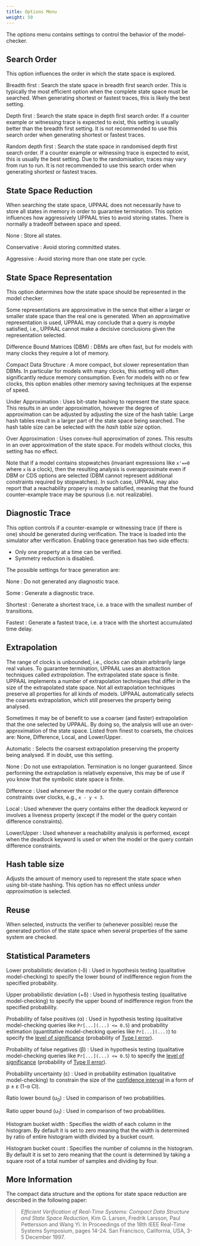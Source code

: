 ```yaml
---
title: Options Menu
weight: 50
---
```


The options menu contains settings to control the behavior of the model-checker.

## Search Order

This option influences the order in which the state space is explored.

Breadth first
: Search the state space in breadth first search order. This is typically the most efficient option when the complete state space must be searched. When generating shortest or fastest traces, this is likely the best setting.

Depth first
: Search the state space in depth first search order. If a counter example or witnessing trace is expected to exist, this setting is usually better than the breadth first setting. It is not recommended to use this search order when generating shortest or fastest traces.

Random depth first
: Search the state space in randomised depth first search order. If a counter example or witnessing trace is expected to exist, this is usually the best setting. Due to the randomisation, traces may vary from run to run. It is not recommended to use this search order when generating shortest or fastest traces.


## State Space Reduction

When searching the state space, UPPAAL does not necessarily have to store all states in memory in order to guarantee termination. This option influences how aggressively UPPAAL tries to avoid storing states. There is normally a tradeoff between space and speed.

None
: Store all states.

Conservative
: Avoid storing committed states.

Aggressive
: Avoid storing more than one state per cycle.


## State Space Representation

This option determines how the state space should be represented in the model checker.

Some representations are approximative in the sence that either a larger or smaller state space than the real one is generated. When an approximative representation is used, UPPAAL may conclude that a query is _maybe_ satisfied, i.e., UPPAAL cannot make a decisive conclusions given the representation selected.

Difference Bound Matrices (DBM)
: DBMs are often fast, but for models with many clocks they require a lot of memory.

Compact Data Structure
: A more compact, but slower representation than DBMs. In particular for models with many clocks, this setting will often significantly reduce memory consumption. Even for models with no or few clocks, this option enables other memory saving techniques at the expense of speed.

Under Approximation
: Uses bit-state hashing to represent the state space. This results in an under approximation, however the degree of approximation can be adjusted by adjusting the size of the hash table: Large hash tables result in a larger part of the state space being searched. The hash table size can be selected with the _hash table size_ option.

Over Approximation
: Uses convex-hull approximation of zones. This results in an over approximation of the state space. For models without clocks, this setting has no effect.

Note that if a model contains stopwatches (invariant expressions like `x'==0` where `x` is a clock), then the resulting analysis is overapproximate even if DBM or CDS options are selected (DBM cannot represent additional constraints required by stopwatches). In such case, UPPAAL may also report that a reachability propery is _maybe_ satisfied, meaning that the found counter-example trace may be spurious (i.e. not realizable).

## Diagnostic Trace

This option controls if a counter-example or witnessing trace (if there is one) should be generated during verification. The trace is loaded into the simulator after verification. Enabling trace generation has two side effects:

*   Only one property at a time can be verified.
*   Symmetry reduction is disabled.

The possible settings for trace generation are:

None
: Do not generated any diagnostic trace.

Some
: Generate a diagnostic trace.

Shortest
: Generate a shortest trace, i.e. a trace with the smallest number of transitions.

Fastest
: Generate a fastest trace, i.e. a trace with the shortest accumulated time delay.


## Extrapolation

The range of clocks is unbounded, i.e., clocks can obtain arbitrarily large real values. To guarantee termination, UPPAAL uses an abstraction techniques called _extrapolation_. The extrapolated state space is finite. UPPAAL implements a number of extrapolation techniques that differ in the size of the extrapolated state space. Not all extrapolation techniques preserve all properties for all kinds of models. UPPAAL automatically selects the coarsets extrapolation, which still preserves the property being analysed.

Sometimes it may be of benefit to use a coarser (and faster) extrapolation that the one selected by UPPAAL. By doing so, the analysis will use an over-approximation of the state space. Listed from finest to coarsets, the choices are: None, Difference, Local, and Lower/Upper.

Automatic
: Selects the coarsest extrapolation preserving the property being analysed. If in doubt, use this setting.

None
: Do not use extrapolation. Termination is no longer guaranteed. Since performing the extrapolation is relatively expensive, this may be of use if you know that the symbolic state space is finite.

Difference
: Used whenever the model or the query contain difference constraints over clocks, e.g., `x - y < 3`.

Local
: Used whenever the query contains either the deadlock keyword or involves a liveness property (except if the model or the query contain difference constraints).

Lower/Upper
: Used whenever a reachability analysis is performed, except when the deadlock keyword is used or when the model or the query contain difference constraints.


## Hash table size

Adjusts the amount of memory used to represent the state space when using bit-state hashing. This option has no effect unless _under approximation_ is selected.

## Reuse

When selected, instructs the verifier to (whenever possible) reuse the generated portion of the state space when several properties of the same system are checked.

<a name="statparam">

## Statistical Parameters

</a>

Lower probabilistic deviation (-δ)
: Used in hypothesis testing (qualitative model-checking) to specify the lower bound of indifference region from the specified probability.

Upper probabilistic deviation (+δ)
: Used in hypothesis testing (qualitative model-checking) to specify the upper bound of indifference region from the specified probability.

Probability of false positives (α)
: Used in hypothesis testing (qualitative model-checking queries like `Pr[...](...) <= 0.5`) and probability estimation (quantitative model-checking queries like `Pr[...](...)`) to specify the [level of significance](https://en.wikipedia.org/wiki/Statistical_significance) (probability of [Type I error](https://en.wikipedia.org/wiki/Type_I_and_type_II_errors#Type_I_error)).

Probability of false negatives (β)
: Used in hypothesis testing (qualitative model-checking queries like `Pr[...](...) <= 0.5`) to specify the [level of significance](https://en.wikipedia.org/wiki/Statistical_significance) (probability of [Type II error](https://en.wikipedia.org/wiki/Type_I_and_type_II_errors#Type_II_error)).

Probability uncertainty (ε)
: Used in probability estimation (qualitative model-checking) to constrain the size of the [confidence interval](https://en.wikipedia.org/wiki/Confidence_interval) in a form of p &pm; ε (1-α CI).

Ratio lower bound (u<sub>0</sub>)
: Used in comparison of two probabilities.

Ratio upper bound (u<sub>1</sub>)
: Used in comparison of two probabilities.

Histogram bucket width
: Specifies the width of each column in the histogram. By default it is set to zero meaning that the width is determined by ratio of entire histogram width divided by a bucket count.

Histogram bucket count
: Specifies the number of columns in the histogram. By default it is set to zero meaning that the count is determined by taking a square root of a total number of samples and dividing by four.


## More Information

The compact data structure and the options for state space reduction are described in the following paper:

> _Efficient Verification of Real-Time Systems: Compact Data Structure and State Space Reduction_, Kim G. Larsen, Fredrik Larsson, Paul Pettersson and Wang Yi. In Proceedings of the 18th IEEE Real-Time Systems Symposium, pages 14-24\. San Francisco, California, USA, 3-5 December 1997.
